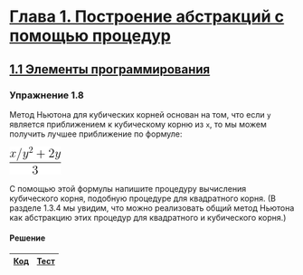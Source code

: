 # [Глава 1. Построение абстракций с помощью процедур](index.md#Глава-1-Построение-абстракций-с-помощью-процедур)
## [1.1 Элементы программирования](index.md#11-Элементы-программирования)

### Упражнение 1.8
Метод Ньютона для кубических корней основан на том, что если `y` является
приближением к кубическому корню из `x`, то мы можем получить лучшее приближение
по формуле:

![Alt text](../../images/chapter01/exercise_1_08.gif)

С помощью этой формулы напишите процедуру вычисления кубического корня, подобную
процедуре для квадратного корня. (В разделе 1.3.4 мы увидим, что можно
реализовать общий метод Ньютона как абстракцию этих процедур для квадратного и
кубического корня.)

#### Решение

[Код](../../src/chapter01/exercise_1_08.rkt) | [Тест](../../test/chapter01/test_exercise_1_08.rkt)
--- | ---
